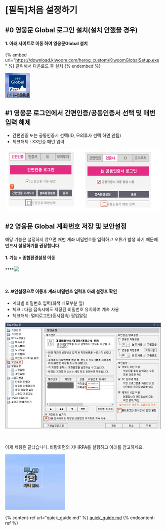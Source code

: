# \[필독]처음 설정하기

## #0 영웅문 Global 로그인 설치(설치 안했을 경우)

#### 1. 아래 사이트로 이동 하여 영웅문Global 설치

{% embed url="https://download.kiwoom.com/herog_custom/KiwoomGlobalSetup.exe" %}
클릭해서 다운로드 후 설치
{% endembed %}

![](<.gitbook/assets/image (31).png>)

## #1 영웅문 로그인에서 간편인증/공동인증서 선택 및  매번 입력 해제

* 간편인증 또는 공동인증서 선택(ID, 모의투자 선택 하면 안됨)
* 체크해제 : XX인증 매번 입력

![](<.gitbook/assets/image (106).png>)

## #2 영웅문 Global 계좌번호 저장 및 보안설정

해당 기능은 설정하지 않으면 매번 계좌 비밀번호를 입력하고 오류가 발생 하기 때문에 **반드시** **설정하기를 권장합니다.**

#### **1. 기능 > 종합환경설정 이동**

****![](https://gblobscdn.gitbook.com/assets%2F-MZ-Y7H8lCWI22Yo\_bhV%2F-MZTEoY7sSwRc\_THQwd0%2F-MZTGyXVtpwwo9AEgjRl%2Fimage.png?alt=media\&token=3a700c3a-0ad7-4b80-83a9-74e623036405)

​

#### **2. 보안설정으로 이동후 계좌 비밀번호 입력후 아래 설정후 확인**

* 계좌별 비밀번호 입력(회색 네모부분 옆)
* 체크 : 다음 접속시에도 저장된 비밀번호 유지하여 계속 사용
* 체크해제: 멀티로그인(동시접속) 팝업알림

![](.gitbook/assets/setting.png)

[\
](https://fragilememor.gitbook.io/kskyj-rpa-kium/initial\_setting/init1)

이제 세팅은 끝났습니다. 바탕화면의 지니RPA를 실행하고 아래를 참고하세요.

![](<.gitbook/assets/image (102).png>)

{% content-ref url="quick_guide.md" %}
[quick\_guide.md](quick\_guide.md)
{% endcontent-ref %}
